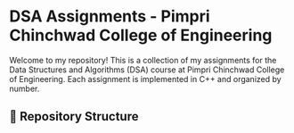 # DSA Assignments - Pimpri Chinchwad College of Engineering

Welcome to my repository! This is a collection of my assignments for the Data Structures and Algorithms (DSA) course at Pimpri Chinchwad College of Engineering. Each assignment is implemented in C++ and organized by number.

## 📁 Repository Structure

